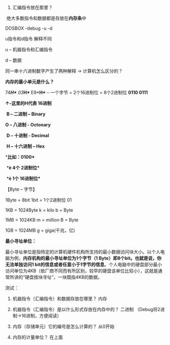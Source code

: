 1. 汇编指令放在那里？

​    绝大多数指令和数据都是存放在**内存条**中

 

DOSBOX -debug -u -d

u指令和d指令 解释不同

u – 机器指令和汇编指令

d – 数据

 

同一串十六进制数字产生了两种解释 -> 计算机怎么区分的？

 

**内存的最小单元是什么？**

74***H\*** 03***H\*** E9***H\*** – 一个字节 = 2个16进制位 = 8个2进制位 **0110 0111**

 **↑-这里的H代表 16进制**

​    **B – 二进制 – Binary**

**O – 八进制 - Octonary**

​    **D – 十进制 - Decimal**

​    **H – 十六进制 – Hex**

 

***比如：0100\***

​           ***è 4个 2进制位\***

​           ***è 1个 16进制位\***

 

 

【Byte – 字节】

1Byte = 8bit     1bit = 1个2进制位 01

1KB = 1024Byte  k = kilo     b = Byte

1MB = 1024KB   m = million  B = Byte

1GB = 1024MB   g = giga(千兆，亿)

 

 

**最小寻址单位：**

最小寻址单位是指特定的计算机硬件机构所支持的最小数据访问块大小。以个人电脑为例，**内存机构的最小寻址单位为1个字节（1 Byte）即8个bit。**也就是说，你**无法单独访问1 bit的信息或者任意小于1字节的信息**。个人电脑中的硬盘部分最小访问单位为4KB（依厂商不同而有所区别，较早的硬盘该单位比较小），这就是通常所讲的“硬盘按块寻址”，一块既指4KB的数据。

 

测试：

1. 机器指令（汇编指令）和数据存放在哪里？             内存

2. 机器指令（汇编指令）是以什么形式存放在内存中的？    二进制 （Debug将2进制->16进制，方便阅读）

3. 内存（存储单元）它的编号是怎么计算的？             从0开始

4. 内存的计量单位？                                在上面